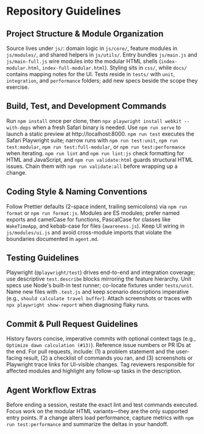 # Repository Guidelines

## Project Structure & Module Organization
Source lives under `js/`: domain logic in `js/core/`, feature modules in `js/modules/`, and shared helpers in `js/utils/`. Entry bundles `js/main.js` and `js/main-full.js` wire modules into the modular HTML shells (`index-modular.html`, `index-full-modular.html`). Styling sits in `css/`, while `docs/` contains mapping notes for the UI. Tests reside in `tests/` with `unit`, `integration`, and `performance` folders; add new specs beside the scope they exercise.

## Build, Test, and Development Commands
Run `npm install` once per clone, then `npx playwright install webkit --with-deps` when a fresh Safari binary is needed. Use `npm run serve` to launch a static preview at http://localhost:8000. `npm run test` executes the Safari Playwright suite; narrow runs with `npm run test:unit`, `npm run test:modular`, `npm run test:full-modular`, or `npm run test:performance` when iterating. `npm run lint` and `npm run lint:js` check formatting for HTML and JavaScript, and `npm run validate:html` guards structural HTML issues. Chain them with `npm run validate:all` before wrapping up a change.

## Coding Style & Naming Conventions
Follow Prettier defaults (2-space indent, trailing semicolons) via `npm run format` or `npm run format:js`. Modules are ES modules; prefer named exports and camelCase for functions, PascalCase for classes like `WakeTimeApp`, and kebab-case for files (`awareness.js`). Keep UI wiring in `js/modules/ui.js` and avoid cross-module imports that violate the boundaries documented in `agent.md`.

## Testing Guidelines
Playwright (`@playwright/test`) drives end-to-end and integration coverage; use descriptive `test.describe` blocks mirroring the feature hierarchy. Unit specs use Node's built-in test runner; co-locate fixtures under `tests/unit`. Name new files with `.test.js` and keep scenario descriptions imperative (e.g., `should calculate travel buffer`). Attach screenshots or traces with `npx playwright show-report` when diagnosing flaky runs.

## Commit & Pull Request Guidelines
History favors concise, imperative commits with optional context tags (e.g., `Optimize dawn calculation (#13)`). Reference issue numbers or PR IDs at the end. For pull requests, include: (1) a problem statement and the user-facing result, (2) a checklist of commands you ran, and (3) screenshots or Playwright trace links for UI-visible changes. Tag reviewers responsible for affected modules and highlight any follow-up tasks in the description.

## Agent Workflow Extras
Before ending a session, restate the exact lint and test commands executed. Focus work on the modular HTML variants—they are the only supported entry points. If a change alters load performance, capture metrics with `npm run test:performance` and summarize the deltas in your handoff.
